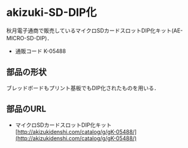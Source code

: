 # akizuki-SD-DIP化

秋月電子通商で販売しているマイクロSDカードスロットDIP化キット(AE-MICRO-SD-DIP)．
* 通販コード K-05488

## 部品の形状
ブレッドボードもプリント基板でもDIP化されたものを用いる．

## 部品のURL
* マイクロSDカードスロットDIP化キット[http://akizukidenshi.com/catalog/g/gK-05488/](http://akizukidenshi.com/catalog/g/gK-05488/)

